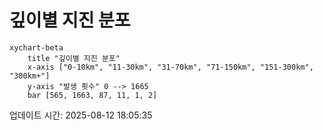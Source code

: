 # 깊이별 지진 분포

```mermaid
xychart-beta
    title "깊이별 지진 분포"
    x-axis ["0-10km", "11-30km", "31-70km", "71-150km", "151-300km", "300km+"]
    y-axis "발생 횟수" 0 --> 1665
    bar [565, 1663, 87, 11, 1, 2]
```

업데이트 시간: 2025-08-12 18:05:35
